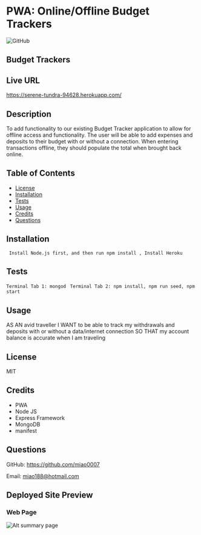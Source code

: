 # PWA: Online/Offline Budget Trackers

![GitHub](https://img.shields.io/badge/license-MIT-blue)

## Budget Trackers

## Live URL
https://serene-tundra-94628.herokuapp.com/

## Description
To add functionality to our existing Budget Tracker application to allow for offline access and functionality.
The user will be able to add expenses and deposits to their budget with or without a connection. When entering transactions offline, they should populate the total when brought back online.
## Table of Contents
* [License](#license)
* [Installation](#installation)
* [Tests](#tests)
* [Usage](#usage)
* [Credits](#contribution)
* [Questions](#questions)

## Installation
``` Install Node.js first, and then run npm install , Install Heroku```
## Tests
``` Terminal Tab 1: mongod  ```
``` Terminal Tab 2: npm install, npm run seed, npm start ```
## Usage
AS AN avid traveller
I WANT to be able to track my withdrawals and deposits with or without a data/internet connection
SO THAT my account balance is accurate when I am traveling
## License
MIT
## Credits
* PWA
* Node JS
* Express Framework
* MongoDB
* manifest
## Questions
GitHub: https://github.com/miao0007

Email: miao188@hotmail.com

## Deployed Site Preview

### Web Page
![Alt summary page](./public/image/page.png)



